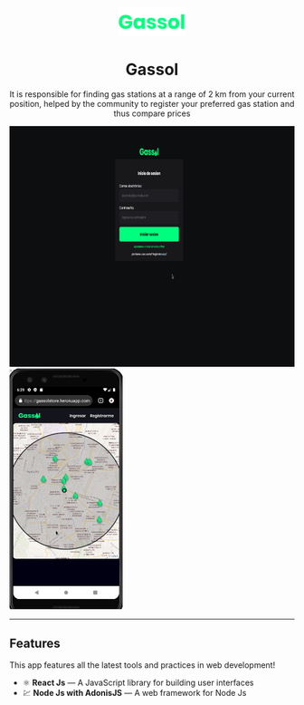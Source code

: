 <h1 align="center">
<br>
  <img src=".github/Gassol.svg" alt="Gassol" width="120">
<br>
<br>
Gassol
</h1>

<p align="center">It is responsible for finding gas stations at a range of 2 km from your current position, helped by the community to register your preferred gas station and thus compare prices</p>

[//]: # "Add your gifs/images here:"

<div>
  <img src=".github/gassolweb.gif" alt="web" height="425">
  <img src=".github/gassolwebmobile.gif" alt="webmobile" height="425">
</div>

<hr />

## Features

[//]: # "Add the features of your project here:"

This app features all the latest tools and practices in web development!

- ⚛️ **React Js** — A JavaScript library for building user interfaces
- 💹 **Node Js with AdonisJS** — A web framework for Node Js
